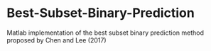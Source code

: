 # Best-Subset-Binary-Prediction
Matlab implementation of the best subset binary prediction method proposed by Chen and Lee (2017)
